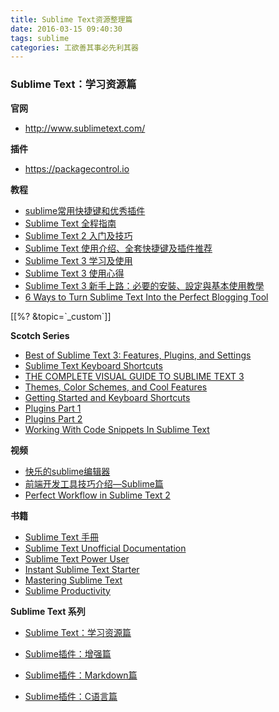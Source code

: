 ```yaml
---
title: Sublime Text资源整理篇
date: 2016-03-15 09:40:30
tags: sublime
categories: 工欲善其事必先利其器
---
```


### Sublime Text：学习资源篇

**官网**

 - http://www.sublimetext.com/

**插件**

 - https://packagecontrol.io

**教程**

 - [sublime常用快捷键和优秀插件](http://www.imooc.com/wap/article?article_id=2070)
 - [Sublime Text 全程指南][1]
 - [Sublime Text 2 入门及技巧][2]
 - [Sublime Text 使用介绍、全套快捷键及插件推荐][3]
 - [Sublime Text 3 学习及使用][4]
 - [Sublime Text 3 使用心得][5]
 - [Sublime Text 3 新手上路：必要的安裝、設定與基本使用教學][6]
 - [6 Ways to Turn Sublime Text Into the Perfect Blogging Tool][7]
<!--more-->[[%? &topic=`_custom`]]
 **Scotch Series**

  - [Best of Sublime Text 3: Features, Plugins, and Settings][8]
  - [Sublime Text Keyboard Shortcuts][9]
  - [THE COMPLETE VISUAL GUIDE TO SUBLIME TEXT 3][10]
  - [Themes, Color Schemes, and Cool Features][11]
  - [Getting Started and Keyboard Shortcuts][12]
  - [Plugins Part 1][13]
  - [Plugins Part 2][14]
  - [Working With Code Snippets In Sublime Text][15]


**视频**

 - [快乐的sublime编辑器][16]
 - [前端开发工具技巧介绍—Sublime篇][17]
 - [Perfect Workflow in Sublime Text 2][18]

**书籍**

 - [Sublime Text 手冊][19]
 - [Sublime Text Unofficial Documentation][20]
 - [Sublime Text Power User][21]
 - [Instant Sublime Text Starter][22]
 - [Mastering Sublime Text][23]
 - [Sublime Productivity][24]

**Sublime Text 系列**

 - [Sublime Text：学习资源篇][25]

 - [Sublime插件：增强篇][26]

 - [Sublime插件：Markdown篇][27]

 - [Sublime插件：C语言篇][28]

  [1]: http://zh.lucida.me/blog/sublime-text-complete-guide/
  [2]: http://lucifr.com/2011/08/31/sublime-text-2-tricks-and-tips/
  [3]: http://www.daqianduan.com/4820.html
  [4]: http://blog.csdn.net/idxuanjun/article/details/13292847
  [5]: http://ce.sysu.edu.cn/hope/Item/106853.aspx
  [6]: http://blog.miniasp.com/post/2014/01/07/Useful-tool-Sublime-Text-3-Quick-Start.aspx
  [7]: http://sublimetexttips.com/sublime-productivityuctivityroductivityuctivity
  [8]: http://scotch.io/bar-talk/best-of-sublime-text-3-features-plugins-and-settings
  [9]: http://scotch.io/bar-talk/sublime-text-keyboard-shortcuts
  [10]: http://scotch.io/series/the-complete-visual-guide-to-sublime-text-3
  [11]: http://scotch.io/bar-talk/the-complete-visual-guide-to-sublime-text-3-themes-color-schemes-and-cool-features
  [12]: http://scotch.io/bar-talk/the-complete-visual-guide-to-sublime-text-3-getting-started-and-keyboard-shortcuts
  [13]: http://scotch.io/bar-talk/the-complete-visual-guide-to-sublime-text-3-plugins-part-1
  [14]: http://scotch.io/bar-talk/the-complete-visual-guide-to-sublime-text-3-plugins-part-2
  [15]: http://www.hongkiat.com/blog/sublime-code-snippets/
  [16]: http://www.imooc.com/learn/333
  [17]: http://www.imooc.com/learn/40
  [18]: http://code.tutsplus.com/courses/perfect-workflow-in-sublime-text-2
  [19]: http://docs.sublimetext.tw/
  [20]: http://sublime-text-unofficial-documentation.readthedocs.org/en/latest/index.html
  [21]: http://ipestov.com/the-best-plugins-for-sublime-text/
  [22]: https://www.packtpub.com/hardware-and-creative/instant-sublime-text-starter-instant
  [23]: https://leanpub.com/sublime-productivity
  [24]: https://leanpub.com/sublime-productivity
  [25]: http://www.jianshu.com/p/d1b9a64e2e37
  [26]: http://www.jianshu.com/p/5905f927d01b
  [27]: http://www.jianshu.com/p/aa30cc25c91b
  [28]: http://www.jianshu.com/p/595975a2a5f3